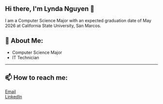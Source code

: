 ## Hi there, I'm Lynda Nguyen 👋
I am a Computer Science Major with an expected graduation date of May 2026 at California State University, San Marcos.

## 💬 About Me:
- Computer Science Major
- IT Technician
---

## 📫 How to reach me:
[Email](Lnn1604@gmail.com)  
[LinkedIn](https://www.linkedin.com/in/lynda-nguyen-537b63289/)  


<!--
**lyndann/lyndann** is a ✨ _special_ ✨ repository because its `README.md` (this file) appears on your GitHub profile.

Here are some ideas to get you started:

- 🔭 I’m currently working on ...
- 🌱 I’m currently learning ...
- 👯 I’m looking to collaborate on ...
- 🤔 I’m looking for help with ...
- 💬 Ask me about ...
- 📫 How to reach me: ...
- 😄 Pronouns: ...
- ⚡ Fun fact: ...
-->
